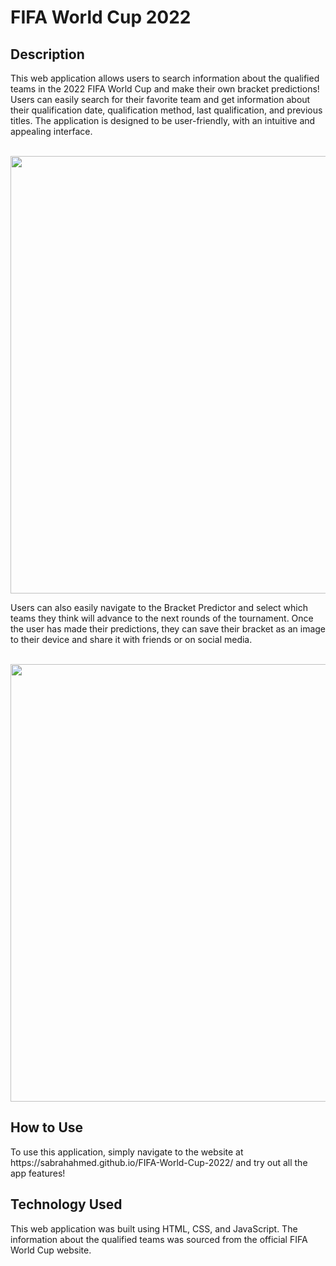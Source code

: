 <h1> FIFA World Cup 2022 </h1>

<h2> Description </h2>
This web application allows users to search information about the qualified teams in the 2022 FIFA World Cup and make their own bracket predictions! Users can easily search for their favorite team and get information about their qualification date, qualification method, last qualification, and previous titles. The application is designed to be user-friendly, with an intuitive and appealing interface.
<br/>
<br/>
<p align="center">
  <img src="https://user-images.githubusercontent.com/108163033/224835214-c24dcfe4-396b-47df-bd92-28e9a6baf114.png" width="700"/>
</p>
Users can also easily navigate to the Bracket Predictor and select which teams they think will advance to the next rounds of the tournament. Once the user has made their predictions, they can save their bracket as an image to their device and share it with friends or on social media. 
<br/>
<br/>
<p align="center">
  <img src="https://user-images.githubusercontent.com/108163033/224836216-0ee6a2dc-bb76-4ba8-8757-c091ff7e87ee.png" width="700"/>
</p>

<h2> How to Use </h2>
To use this application, simply navigate to the website at https://sabrahahmed.github.io/FIFA-World-Cup-2022/ and try out all the app features!

<h2> Technology Used </h2>
This web application was built using HTML, CSS, and JavaScript. The information about the qualified teams was sourced from the official FIFA World Cup website.











